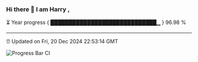 ### Hi there 👋 I am Harry , 

⏳ Year progress { █████████████████████████████▁ } 96.98 %

---

⏰ Updated on Fri, 20 Dec 2024 22:53:14 GMT

![Progress Bar CI](https://github.com/duykhang68/duykhang68/workflows/Progress%20Bar%20CI/badge.svg)

